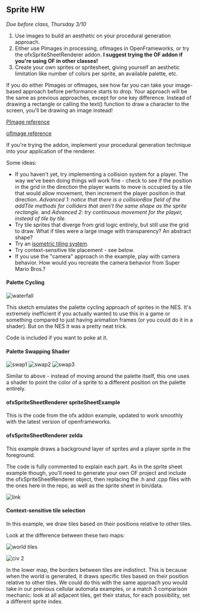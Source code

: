 ## Sprite HW

*Due before class, Thursday 3/10*

1. Use images to build an aesthetic on your procedural generation approach.
2. Either use PImages in processing, ofImages in OpenFrameworks, or try the ofxSpriteSheetRenderer addon. **I suggest trying the OF addon if you're using OF in other classes!**
3. Create your own sprites or spritesheet, giving yourself an aesthetic limitation like number of colors per sprite, an available palette, etc.

If you do either PImages or ofImages, see how far you can take your image-based approach before performance starts to drop. Your approach will be the same as previous approaches, except for one key difference. Instead of drawing a rectangle or calling the text() function to draw a character to the screen, you'll be drawing an image instead!

[PImage reference](https://processing.org/reference/PImage.html)

[ofImage reference](http://openframeworks.cc/documentation/graphics/ofImage/)

If you're trying the addon, implement your procedural generation technique into your application of the renderer.

Some ideas:

* If you haven't yet, try implementing a collision system for a player. The way we've been doing things will work fine - check to see if the position in the grid in the direction the player wants to move is occupied by a tile that would allow movement, then increment the player position in that direction. *Advanced 1: notice that there is a collisionBox field of the addTile methods for colliders that aren't the same shape as the sprite rectangle.* and *Advanced 2: try continuous movement for the player, instead of tile by tile.*
* Try tile sprites that diverge from grid logic entirely, but still use the grid to draw. What if tiles were a large image with transparency? An abstract shape?
* Try an [isometric tiling system](http://flarerpg.org/tutorials/isometric_intro/).
* Try context-sensitive tile placement - see below.
* If you use the "camera" approach in the example, play with camera behavior. How would you recreate the camera behavior from Super Mario Bros.?

#### Palette Cycling

![waterfall](https://raw.githubusercontent.com/whoisbma/Game-Aesthetics-SP16/master/class-06-sprites/images/waterfall.gif)

This sketch emulates the palette cycling approach of sprites in the NES. It's extremely inefficient if you actually wanted to use this in a game or something compared to just having animation frames (or you could do it in a shader). But on the NES it was a pretty neat trick.

Code is included if you want to poke at it.

#### Palette Swapping Shader

![swap1](https://raw.githubusercontent.com/whoisbma/Game-Aesthetics-SP16/master/class-06-sprites/images/swap1.png)
![swap2](https://raw.githubusercontent.com/whoisbma/Game-Aesthetics-SP16/master/class-06-sprites/images/swap2.png)
![swap3](https://raw.githubusercontent.com/whoisbma/Game-Aesthetics-SP16/master/class-06-sprites/images/swap3.png)

Similar to above - instead of moving around the palette itself, this one uses a shader to point the color of a sprite to a different position on the palette entirely.

#### ofxSpriteSheetRenderer spriteSheetExample

This is the code from the ofx addon example, updated to work smoothly with the latest version of openframeworks.

#### ofxSpriteSheetRenderer zelda

This example draws a background layer of sprites and a player sprite in the foreground.

The code is fully commented to explain each part. As in the sprite sheet example though, you'll need to generate your own OF project and include the ofxSpriteSheetRenderer object, then replacing the .h and .cpp files with the ones here in the repo, as well as the sprite sheet in bin/data.

![link](https://raw.githubusercontent.com/whoisbma/Game-Aesthetics-SP16/master/class-06-sprites/images/test.png)

#### Context-sensitive tile selection

In this example, we draw tiles based on their positions relative to other tiles.

Look at the difference between these two maps:

![world tiles](http://i.imgur.com/jdI4C5C.jpg)

![civ 2](http://i.kinja-img.com/gawker-media/image/upload/s--_TmiXWnE--/c_scale,fl_progressive,q_80,w_800/17pk61o1ohtf2jpg.jpg)

In the lower map, the borders between tiles are indistinct. This is because when the world is generated, it draws specific tiles based on their position relative to other tiles. We could do this with the same approach you would take in our previous cellular automata examples, or a match 3 comparison mechanic: look at all adjacent tiles, get their status, for each possibility, set a different sprite index.